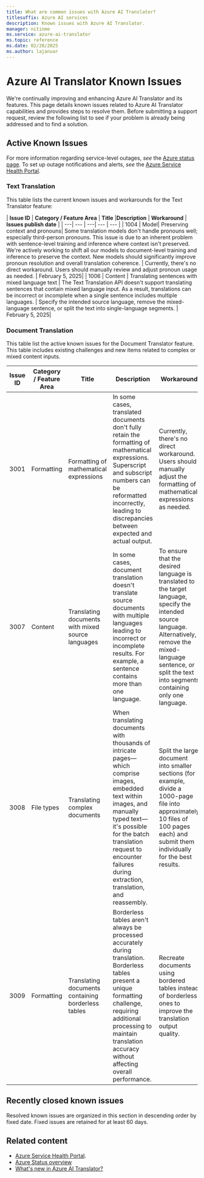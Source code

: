 ```yaml
---
title: What are common issues with Azure AI Translator?
titlesuffix: Azure AI services
description: Known issues with Azure AI Translator.
manager: nitinme
ms.service: azure-ai-translator
ms.topic: reference
ms.date: 02/20/2025
ms.author: lajanuar
---
```


# Azure AI Translator Known Issues

We're continually improving and enhancing Azure AI Translator and its features. This page details known issues related to Azure AI Translator capabilities and provides steps to resolve them. Before submitting a support request, review the following list to see if your problem is already being addressed and to find a solution.

## Active Known Issues

For more information regarding service-level outages, *see* the [Azure status page](https://azure.status.microsoft/en-us/status). To set up outage notifications and alerts, *see* the [Azure Service Health Portal](/azure/service-health/service-health-portal-update).

### Text Translation

This table lists the current known issues and workarounds for the Text Translator feature:

| **Issue ID** | **Category / Feature Area** | **Title**  |**Description** | **Workaround** | **Issues publish date** |
| ---| --- | ---| --- | --- |
| 1004 | Model| Preserving context and pronouns| Some translation models don't handle pronouns well; especially third-person pronouns. This issue is due to an inherent problem with sentence-level training and inference where context isn't preserved. We're actively working to shift all our models to document-level training and inference to preserve the context. New models should significantly improve pronoun resolution and overall translation coherence. | Currently, there's no direct workaround. Users should manually review and adjust pronoun usage as needed.  | February 5, 2025|
| 1006 | Content     | Translating sentences with mixed language text | The Text Translation API doesn't support translating sentences that contain mixed language input. As a result, translations can be incorrect or incomplete when a single sentence includes multiple languages.  | Specify the intended source language, remove the mixed-language sentence, or split the text into single-language segments. | February 5, 2025|



### Document Translation

This table list the active known issues for the Document Translator feature. This table includes existing challenges and new items related to complex or mixed content inputs.

| **Issue ID** | **Category / Feature Area** | **Title**  | **Description**| **Workaround**| **Issues publish date** |
| --- | --- | --- | --- | --- | --- |
| 3001 | Formatting  | Formatting of mathematical expressions     | In some cases, translated documents don't fully retain the formatting of mathematical expressions. Superscript and subscript numbers can be reformatted incorrectly, leading to discrepancies between expected and actual output.   | Currently, there's no direct workaround. Users should manually adjust the formatting of mathematical expressions as needed.  | February 5, 2025|
| 3007 | Content     | Translating documents with mixed source languages  | In some cases, document translation doesn't translate source documents with multiple languages leading to incorrect or incomplete results. For example, a sentence contains more than one language.| To ensure that the desired language is translated to the target language, specify the intended source language. Alternatively, remove the mixed-language sentence, or split the text into segments containing only one language. | February 5, 2025|
| 3008 | File types  | Translating complex documents      | When translating documents with thousands of intricate pages—which comprise images, embedded text within images, and manually typed text—it's possible for the batch translation request to encounter failures during extraction, translation, and reassembly.      | Split the large document into smaller sections (for example, divide a 1000-page file into approximately 10 files of 100 pages each) and submit them individually for the best results.| February 5, 2025|
| 3009 | Formatting  | Translating documents containing borderless tables | Borderless tables aren't always be processed accurately during translation. Borderless tables present a unique formatting challenge, requiring additional processing to maintain translation accuracy without affecting overall performance. | Recreate documents using bordered tables instead of borderless ones to improve the translation output quality.| February 5, 2025|


## Recently closed known issues

Resolved known issues are organized in this section in descending order by fixed date. Fixed issues are retained for at least 60 days.

## Related content

* [Azure Service Health Portal](/azure/service-health/service-health-portal-update).
* [Azure Status overview](/azure/service-health/azure-status-overview)
* [What's new in Azure AI Translator?](../whats-new.md)